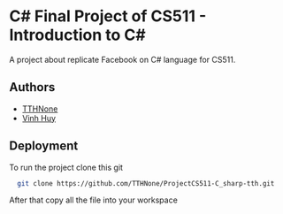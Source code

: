 # C# Final Project of CS511 - Introduction to C#

A project about replicate Facebook on C# language for CS511.


## Authors

- [TTHNone](https://www.github.com/TTHNone)
- [Vinh Huy](21512165@gm.uit.edu.vn)

## Deployment

To run the project clone this git

```bash
  git clone https://github.com/TTHNone/ProjectCS511-C_sharp-tth.git
```
After that copy all the file into your workspace

